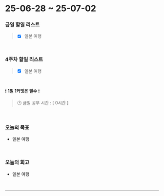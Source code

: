 # 25-06-28 ~ 25-07-02

### 금일 할일 리스트
> - [x] 일본 여행

<br/>

### 4주차 할일 리스트
> - [x] 일본 여행

<br/>

❗ **1일 1커밋은 필수** ❗

> 🕒 금일 공부 시간 : [ 0시간 ]

<br/>

### 오늘의 목표
- 일본 여행

<br>

### 오늘의 회고
- 일본 여행


<br/>

---
